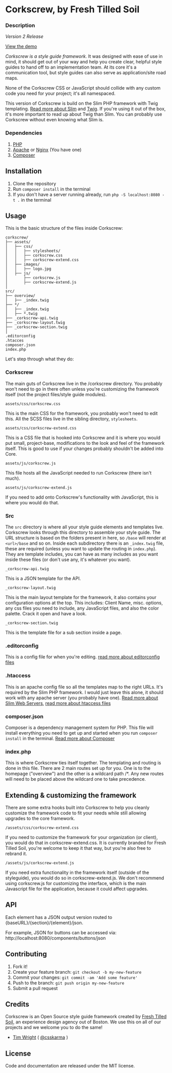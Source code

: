 # Corkscrew, by Fresh Tilled Soil

### Description

*Version 2 Release*

[View the demo](http://acme.ftsdev.com/styleguide/)

*Corkscrew is a style guide framework*. It was designed with ease of use in mind, it should get out of your way and help you create clear, helpful style guides to hand off to an implementation team. At its core it's a communication tool, but style guides can also serve as application/site road maps.

None of the Corkscrew CSS or JavaScript should collide with any custom code you need for your project; it's all namespaced.

This version of Corkscrew is build on the Slim PHP framework with Twig templating. [Read more about Slim](http://www.slimframework.com/) and [Twig](http://twig.sensiolabs.org/). If you're using it out of the box, it's more important to read up about Twig than Slim. You can probably use Corkscrew without even knowing what Slim is.

### Dependencies

1. [PHP](http://php.net/)
2. [Apache](http://www.apache.org/) or [Nginx](https://www.nginx.com/resources/wiki/) (You have one)
3. [Composer](https://getcomposer.org/)

## Installation

1. Clone the repository
2. Run `composer install` in the terminal
3. If you don't have a server running already, run `php -S localhost:8080 -t .` in the terminal

## Usage

This is the basic structure of the files inside Corkscrew:

```
corkscrew/
├── assets/
│   ├── css/
│   │   ├── stylesheets/
│   │   ├── corkscrew.css
│   │   ├── corkscrew-extend.css
│   ├── images/
│   │   ├── logo.jpg
│   ├── js/
│       ├── corkscrew.js
│       ├── corkscrew-extend.js
│
src/
├── overview/
│   ├── _index.twig
├── */
│   ├── _index.twig
│   ├── *.twig
├── _corkscrew-api.twig
├── _corkscrew-layout.twig
├── _corkscrew-section.twig
│
.editorconfig
.htacces
composer.json
index.php
```

Let's step through what they do:

### Corkscrew

The main guts of Corkscrew live in the /corkscrew directory. You probably won't need to go in there often unless you're customizing the framework itself (not the project files/style guide modules).

`assets/css/corkscrew.css`

This is the main CSS for the framework, you probably won't need to edit this. All the SCSS files live in the sibling directory, `stylesheets`.

`assets/css/corkscrew-extend.css`

This is a CSS file that is hooked into Corkscrew and it is where you would put small, project-base, modifications to the look and feel of the framework itself. This is good to use if your changes probably shouldn't be added into Core.

`assets/js/corkscrew.js`

This file hosts all the JavaScript needed to run Corkscrew (there isn't much).

`assets/js/corkscrew-extend.js`

If you need to add onto Corkscrew's functionality with JavaScript, this is where you would do that.

### Src

The `src` directory is where all your style guide elements and templates live. Corkscrew looks through this directory to assemble your style guide. The URL structure is based on the folders present in  here, so `/base` will render at `<url>/base` and so on. Inside each subdirectory there is an `_index.twig` file, these are required (unless you want to update the routing in `index.php`). They are template includes, you can have as many includes as you want inside these files (or don't use any, it's whatever you want).

`_corkscrew-api.twig`

This is a JSON template for the API.

`_corkscrew-layout.twig`

This is the main layout template for the framework, it also contains your configuration options at the top. This includes: Client Name, misc. options, any css files you need to include, any JavaScript files, and also the color palette. Crack it open and have a look.

`_corkscrew-section.twig`

This is the template file for a sub section inside a page.

### .editorconfig

This is a config file for when you're editing. [read more about editorconfig files](http://editorconfig.org/)

### .htaccess

This is an apache config file so all the templates map to the right URLs. It's required by the Slim PHP framework. I would just leave this alone, it should work with any apache server (you probably have one). [Read more about Slim Web Servers](http://www.slimframework.com/docs/start/web-servers.html), [read more about htaccess files](https://httpd.apache.org/docs/current/howto/htaccess.html)

### composer.json

Composer is a dependency management system for PHP. This file will install everything you need to get up and started when you run `composer install` in the terminal. [Read more about Composer](https://getcomposer.org/)

### index.php

This is where Corkscrew ties itself together. The templating and routing is done in this file. There are 2 main routes set up for you. One is to the homepage ("overview") and the other is a wildcard path /*. Any new routes will need to be placed above the wildcard one to take precedence.

## Extending & customizing the framework

There are some extra hooks built into Corkscrew to help you cleanly customize the framework code to fit your needs while still allowing upgrades to the core framework.

`/assets/css/corkscrew-extend.css`

If you need to customize the framework for your organization (or client), you would do that in corkscrew-extend.css. It is currently branded for Fresh Tilled Soil, you're welcome to keep it that way, but you're also free to rebrand it.

`/assets/js/corkscrew-extend.js`

If you need extra functionality in the framework itself (outside of the styleguide), you would do so in corkscrew-extend.js. We don't recommend using corkscrew.js for customizing the interface, which is the main Javascript file for the application, because it could affect upgrades.

## API

Each element has a JSON output version routed to {baseURL}/{section}/{element}/json.

For example, JSON for buttons can be accessed via: http://localhost:8080/components/buttons/json

## Contributing

1. Fork it!
2. Create your feature branch: `git checkout -b my-new-feature`
3. Commit your changes: `git commit -am 'Add some feature'`
4. Push to the branch: `git push origin my-new-feature`
5. Submit a pull request

## Credits

Corkscrew is an Open Source style guide framework created by [Fresh Tilled Soil](http://freshtilledsoil.com), an experience design agency out of Boston. We use this on all of our projects and we welcome you to  do the same!

- [Tim Wright](http://github.com/timwright12) ( [@csskarma](http://twitter.com/csskarma) )

## License

Code and documentation are released under the MIT license.

